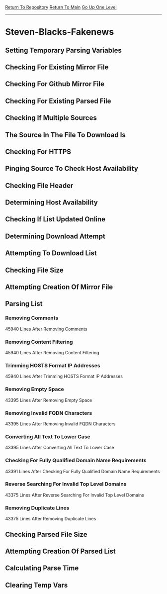 [Return To Repository](https://github.com/deathbybandaid/piholeparser/)
[Return To Main](https://github.com/deathbybandaid/piholeparser/blob/master/RecentRunLogs/Mainlog.md)
[Go Up One Level](https://github.com/deathbybandaid/piholeparser/blob/master/RecentRunLogs/TopLevelScripts/30-Processing-Blacklists.md)
____________________________________
# Steven-Blacks-Fakenews
## Setting Temporary Parsing Variables
## Checking For Existing Mirror File
## Checking For Github Mirror File
## Checking For Existing Parsed File
## Checking If Multiple Sources
## The Source In The File To Download Is
## Checking For HTTPS
## Pinging Source To Check Host Availability
## Checking File Header
## Determining Host Availability
## Checking If List Updated Online
## Determining Download Attempt
## Attempting To Download List
## Checking File Size
## Attempting Creation Of Mirror File
## Parsing List
### Removing Comments
45940 Lines After Removing Comments
### Removing Content Filtering
45940 Lines After Removing Content Filtering
### Trimming HOSTS Format IP Addresses
45940 Lines After Trimming HOSTS Format IP Addresses
### Removing Empty Space
43395 Lines After Removing Empty Space
### Removing Invalid FQDN Characters
43395 Lines After Removing Invalid FQDN Characters
### Converting All Text To Lower Case
43395 Lines After Converting All Text To Lower Case
### Checking For Fully Qualified Domain Name Requirements
43391 Lines After Checking For Fully Qualified Domain Name Requirements
### Reverse Searching For Invalid Top Level Domains
43375 Lines After Reverse Searching For Invalid Top Level Domains
### Removing Duplicate Lines
43375 Lines After Removing Duplicate Lines
## Checking Parsed File Size
## Attempting Creation Of Parsed List
## Calculating Parse Time
## Clearing Temp Vars
